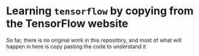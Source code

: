 # Learning `tensorflow` by copying from the TensorFlow website
So far, there is no original work in this repository, and most of what will happen in here is copy pasting the code to understand it
